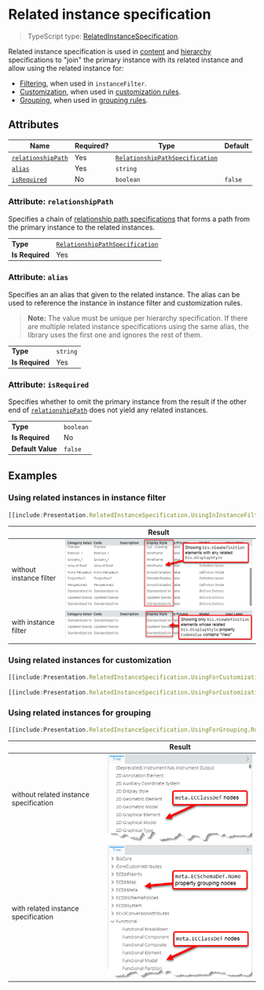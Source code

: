 # Related instance specification

> TypeScript type: [RelatedInstanceSpecification]($presentation-common).

Related instance specification is used in [content](../Content/ContentRule.md#attribute-specifications) and
[hierarchy](../Hierarchies/ChildNodeRule.md#attribute-specifications) specifications to "join" the primary instance
with its related instance and allow using the related instance for:

- [Filtering](#using-related-instances-in-instance-filter), when used in `instanceFilter`.
- [Customization](#using-related-instances-for-customizing), when used in [customization rules](../Customization/index.md).
- [Grouping](#using-related-instances-for-grouping), when used in [grouping rules](../Hierarchies/GroupingRule.md).

## Attributes

| Name                                             | Required? | Type                                                                  | Default |
| ------------------------------------------------ | --------- | --------------------------------------------------------------------- | ------- |
| [`relationshipPath`](#attribute-relationshipath) | Yes       | [`RelationshipPathSpecification`](./RelationshipPathSpecification.md) |         |
| [`alias`](#attribute-alias)                      | Yes       | `string`                                                              |         |
| [`isRequired`](#attribute-isrequired)            | No        | `boolean`                                                             | `false` |

### Attribute: `relationshipPath`

Specifies a chain of [relationship path specifications](./RelationshipPathSpecification.md) that forms a path from the primary instance to the related instances.

|                 |                                                                       |
| --------------- | --------------------------------------------------------------------- |
| **Type**        | [`RelationshipPathSpecification`](./RelationshipPathSpecification.md) |
| **Is Required** | Yes                                                                   |

### Attribute: `alias`

Specifies an an alias that given to the related instance. The alias can be used to reference the instance in instance filter and customization rules.

> **Note:** The value must be unique per hierarchy specification. If there are multiple related instance specifications using the same alias, the
> library uses the first one and ignores the rest of them.

|                 |          |
| --------------- | -------- |
| **Type**        | `string` |
| **Is Required** | Yes      |

### Attribute: `isRequired`

Specifies whether to omit the primary instance from the result if the other end of [`relationshipPath`](#attribute-relationshipath) does not yield any related instances.

|                   |           |
| ----------------- | --------- |
| **Type**          | `boolean` |
| **Is Required**   | No        |
| **Default Value** | `false`   |

## Examples

### Using related instances in instance filter

```ts
[[include:Presentation.RelatedInstanceSpecification.UsingInInstanceFilter.Ruleset]]
```

|                         | Result                                                                                                 |
| ----------------------- | ------------------------------------------------------------------------------------------------------ |
| without instance filter | ![Example without instance filter](./media/relatedinstancespecification-usage-in-instancefilter-1.png) |
| with instance filter    | ![Example with instance filter](./media/relatedinstancespecification-usage-in-instancefilter-2.png)    |

### Using related instances for customization

```ts
[[include:Presentation.RelatedInstanceSpecification.UsingForCustomization.Ruleset]]
```

```ts
[[include:Presentation.RelatedInstanceSpecification.UsingForCustomization.Result]]
```

### Using related instances for grouping

```ts
[[include:Presentation.RelatedInstanceSpecification.UsingForGrouping.Ruleset]]
```

|                                        | Result                                                                                                           |
| -------------------------------------- | ---------------------------------------------------------------------------------------------------------------- |
| without related instance specification | ![Example without related instance specification](./media/relatedinstancespecification-usage-for-grouping-1.png) |
| with related instance specification    | ![Example with related instance specification](./media/relatedinstancespecification-usage-for-grouping-2.png)    |
